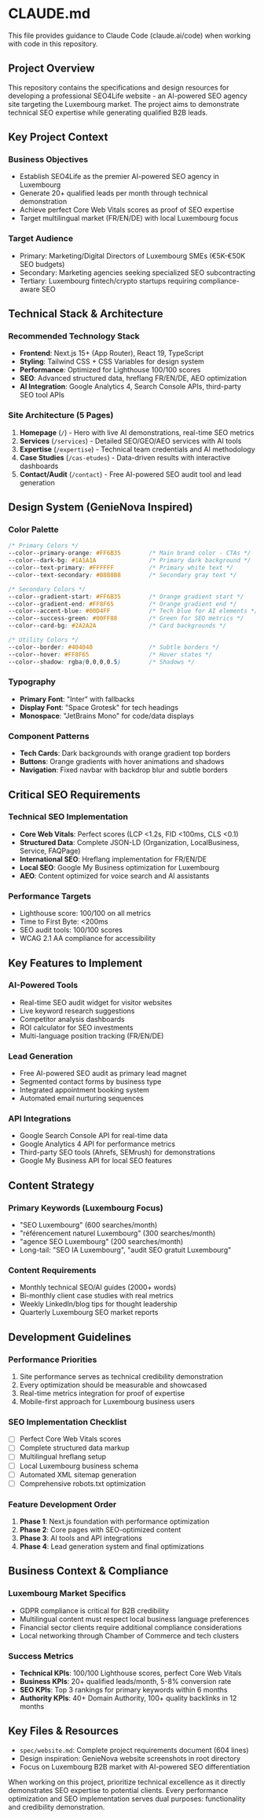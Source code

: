 # CLAUDE.md

This file provides guidance to Claude Code (claude.ai/code) when working with code in this repository.

## Project Overview

This repository contains the specifications and design resources for developing a professional SEO4Life website - an AI-powered SEO agency site targeting the Luxembourg market. The project aims to demonstrate technical SEO expertise while generating qualified B2B leads.

## Key Project Context

### Business Objectives
- Establish SEO4Life as the premier AI-powered SEO agency in Luxembourg
- Generate 20+ qualified leads per month through technical demonstration
- Achieve perfect Core Web Vitals scores as proof of SEO expertise
- Target multilingual market (FR/EN/DE) with local Luxembourg focus

### Target Audience
- Primary: Marketing/Digital Directors of Luxembourg SMEs (€5K-€50K SEO budgets)
- Secondary: Marketing agencies seeking specialized SEO subcontracting
- Tertiary: Luxembourg fintech/crypto startups requiring compliance-aware SEO

## Technical Stack & Architecture

### Recommended Technology Stack
- **Frontend**: Next.js 15+ (App Router), React 19, TypeScript
- **Styling**: Tailwind CSS + CSS Variables for design system
- **Performance**: Optimized for Lighthouse 100/100 scores
- **SEO**: Advanced structured data, hreflang FR/EN/DE, AEO optimization
- **AI Integration**: Google Analytics 4, Search Console APIs, third-party SEO tool APIs

### Site Architecture (5 Pages)
1. **Homepage** (`/`) - Hero with live AI demonstrations, real-time SEO metrics
2. **Services** (`/services`) - Detailed SEO/GEO/AEO services with AI tools
3. **Expertise** (`/expertise`) - Technical team credentials and AI methodology  
4. **Case Studies** (`/cas-etudes`) - Data-driven results with interactive dashboards
5. **Contact/Audit** (`/contact`) - Free AI-powered SEO audit tool and lead generation

## Design System (GenieNova Inspired)

### Color Palette
```css
/* Primary Colors */
--color--primary-orange: #FF6B35        /* Main brand color - CTAs */
--color--dark-bg: #1A1A1A               /* Primary dark background */
--color--text-primary: #FFFFFF          /* Primary white text */
--color--text-secondary: #B8B8B8        /* Secondary gray text */

/* Secondary Colors */
--color--gradient-start: #FF6B35        /* Orange gradient start */
--color--gradient-end: #FF8F65          /* Orange gradient end */
--color--accent-blue: #00D4FF           /* Tech blue for AI elements */
--color--success-green: #00FF88         /* Green for SEO metrics */
--color--card-bg: #2A2A2A               /* Card backgrounds */

/* Utility Colors */
--color--border: #404040                /* Subtle borders */
--color--hover: #FF8F65                 /* Hover states */
--color--shadow: rgba(0,0,0,0.5)        /* Shadows */
```

### Typography
- **Primary Font**: "Inter" with fallbacks
- **Display Font**: "Space Grotesk" for tech headings
- **Monospace**: "JetBrains Mono" for code/data displays

### Component Patterns
- **Tech Cards**: Dark backgrounds with orange gradient top borders
- **Buttons**: Orange gradients with hover animations and shadows
- **Navigation**: Fixed navbar with backdrop blur and subtle borders

## Critical SEO Requirements

### Technical SEO Implementation
- **Core Web Vitals**: Perfect scores (LCP <1.2s, FID <100ms, CLS <0.1)
- **Structured Data**: Complete JSON-LD (Organization, LocalBusiness, Service, FAQPage)
- **International SEO**: Hreflang implementation for FR/EN/DE
- **Local SEO**: Google My Business optimization for Luxembourg
- **AEO**: Content optimized for voice search and AI assistants

### Performance Targets
- Lighthouse score: 100/100 on all metrics
- Time to First Byte: <200ms
- SEO audit tools: 100/100 scores
- WCAG 2.1 AA compliance for accessibility

## Key Features to Implement

### AI-Powered Tools
- Real-time SEO audit widget for visitor websites
- Live keyword research suggestions
- Competitor analysis dashboards
- ROI calculator for SEO investments
- Multi-language position tracking (FR/EN/DE)

### Lead Generation
- Free AI-powered SEO audit as primary lead magnet
- Segmented contact forms by business type
- Integrated appointment booking system
- Automated email nurturing sequences

### API Integrations
- Google Search Console API for real-time data
- Google Analytics 4 API for performance metrics
- Third-party SEO tools (Ahrefs, SEMrush) for demonstrations
- Google My Business API for local SEO features

## Content Strategy

### Primary Keywords (Luxembourg Focus)
- "SEO Luxembourg" (600 searches/month)
- "référencement naturel Luxembourg" (300 searches/month)
- "agence SEO Luxembourg" (200 searches/month)
- Long-tail: "SEO IA Luxembourg", "audit SEO gratuit Luxembourg"

### Content Requirements
- Monthly technical SEO/AI guides (2000+ words)
- Bi-monthly client case studies with real metrics
- Weekly LinkedIn/blog tips for thought leadership
- Quarterly Luxembourg SEO market reports

## Development Guidelines

### Performance Priorities
1. Site performance serves as technical credibility demonstration
2. Every optimization should be measurable and showcased
3. Real-time metrics integration for proof of expertise
4. Mobile-first approach for Luxembourg business users

### SEO Implementation Checklist
- [ ] Perfect Core Web Vitals scores
- [ ] Complete structured data markup
- [ ] Multilingual hreflang setup
- [ ] Local Luxembourg business schema
- [ ] Automated XML sitemap generation
- [ ] Comprehensive robots.txt optimization

### Feature Development Order
1. **Phase 1**: Next.js foundation with performance optimization
2. **Phase 2**: Core pages with SEO-optimized content
3. **Phase 3**: AI tools and API integrations
4. **Phase 4**: Lead generation system and final optimizations

## Business Context & Compliance

### Luxembourg Market Specifics
- GDPR compliance is critical for B2B credibility
- Multilingual content must respect local business language preferences
- Financial sector clients require additional compliance considerations
- Local networking through Chamber of Commerce and tech clusters

### Success Metrics
- **Technical KPIs**: 100/100 Lighthouse scores, perfect Core Web Vitals
- **Business KPIs**: 20+ qualified leads/month, 5-8% conversion rate
- **SEO KPIs**: Top 3 rankings for primary keywords within 6 months
- **Authority KPIs**: 40+ Domain Authority, 100+ quality backlinks in 12 months

## Key Files & Resources

- `spec/website.md`: Complete project requirements document (604 lines)
- Design inspiration: GenieNova website screenshots in root directory
- Focus on Luxembourg B2B market with AI-powered SEO differentiation

When working on this project, prioritize technical excellence as it directly demonstrates SEO expertise to potential clients. Every performance optimization and SEO implementation serves dual purposes: functionality and credibility demonstration.